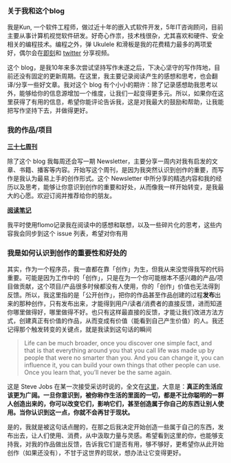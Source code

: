 ### 关于我和这个blog

我是Kun, 一个软件工程师，做过近十年的嵌入式软件开发，5年IT咨询顾问，目前主要从事计算机视觉软件研发。好奇心作祟，技术栈很杂，尤其喜欢和硬件、安全相关的编程技术。编程之外，弹 Ukulele 和滑板是我的花费精力最多的两项爱好，偶尔会在[即刻](https://jike.city/kun37)和 [twitter](https://twitter.com/302sk) 分享视频。

这个 blog，是我10年来多次尝试坚持写作未遂之后，下决心坚守的写作阵地，目前还没有固定的更新周期。在这里，我主要记录阅读产生的感想和思考，也会翻译/分享一些好文章。我对这个 blog 有个小小的期许：除了记录感想助我思考以外，能够给你的信息源增加一个维度，让我们一起变得更多元。所以，如果你在这里获得了有用的信息，希望你能评论告诉我，这是对我最大的鼓励和帮助，让我能把写作坚持下去，并做得更好。

### 我的作品/项目

**[三十七周刊](http://nl.37weekly.com)**  

除了这个 blog 我每周还会写一期 Newsletter，主要分享一周内对我有启发的文章、书籍、播客等内容。开始写这个周刊，是因为我突然认识到创作的重要，而写作是我认为最易上手的创作形式。这个 Newsletter 中所分享的精选内容和我的经历以及思考，能够让你意识到创作的重要和好处，从而像我一样开始转变，是我最大的心愿。欢迎订阅并推荐给你的朋友。  

**[阅读笔记](https://github.com/302sk/37memos/issues)**  

我平时使用flomo记录我在阅读中的感想和联想，以及一些碎片化的思考，这些内容我会同步到这个 issue 列表，希望对你有用

### 我是如何认识到创作的重要性和好处的
其实，作为一个程序员，我一直都在靠「创作」为生，但我从来没觉得我写的代码重要。可能是因为工作中的「创作」，只是在为一个你可能根本不感兴趣的产品/项目做贡献，这个项目/产品很多时候都没有人使用，你的「创作」价值也无法得到反馈。所以，我这里指的是「公开创作」，把你的作品甚至作品创建的过程**发布**出来的那种创作，只有发布出来，才能得到用户/读者/消费者的直接反馈，进而知道你哪里做得好，哪里做得不好。也只有这样最直接的反馈，才能让我们改进方法方式，创建真正有价值的作品，从而变成有价值（能看到自己产生价值）的人。我还记得那个触发转变的关键点，就是我读到这句话的瞬间  

>Life can be much broader, once you discover one simple fact, and that is that everything around you that you call life was made up by people that were no smarter than you. And you can change it, you can influence it, you can build your own things that other people can use. Once you learn that, you’ll never be the same again.

这是 Steve Jobs 在某一次接受采访时说的，全文在[这里](https://37weekly.com/2022/03/21/poke-your-life.html)，大意是：**真正的生活应该更为广阔。一旦你意识到，被你称作生活的里面的一切，都是不比你聪明的一群人创造出来的，你可以改变它们，影响它们，甚至创造属于你自己的东西让别人使用。当你认识到这一点，你就不会再甘于现状。** 

是的，我就是被这句话点醒的，在那之后我决定开始创造一些属于自己的东西，发布出去，让人们使用、消费，从中汲取力量与灵感。希望看到这里的你，也能够支持我，对我的作品做出反馈，告诉我它们是否有用，够不够好，更希望你从此开始创作（如果还没有），不甘于这世界的现状，想办法让它变得更好。

